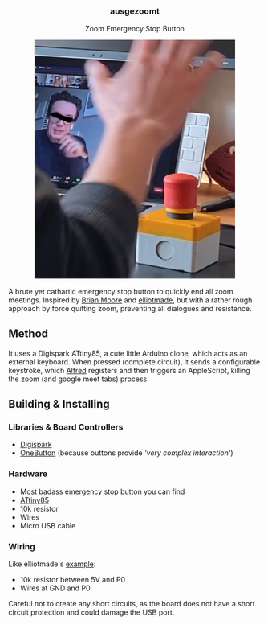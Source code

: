 <h3 align="center">ausgezoomt</h3>
<p align="center">Zoom Emergency Stop Button</p>

<p align="center">
<img src="https://github.com/duuusen/ausgezoomt/blob/master/ausgezoomt.png" width="400">
</p>

A brute yet cathartic  emergency stop button to quickly end all zoom meetings.
Inspired by [Brian Moore](https://github.com/lanewinfield/zoomout) and [elliotmade](https://www.instructables.com/Zoom-Meetings-Physical-Mute-Button/), but with a rather rough approach by force quitting zoom, preventing all dialogues and resistance.

## Method
It uses a Digispark ATtiny85, a cute little Arduino clone, which acts as an external keyboard. When pressed (complete circuit), it sends a configurable keystroke, which [Alfred](https://www.alfredapp.com) registers and then triggers an AppleScript, killing the zoom (and google meet tabs) process.

## Building & Installing
### Libraries & Board Controllers
- [Digispark](https://github.com/digistump/DigistumpArduino)
- [OneButton](https://github.com/mathertel/OneButton) (because buttons provide _'very complex interaction'_)

### Hardware
- Most badass emergency stop button you can find
- [ATtiny85](https://www.bastelgarage.ch/attiny85-digispark-micro-usb-kompatibles-board)
- 10k resistor
- Wires
- Micro USB cable

### Wiring
Like elliotmade's [example](https://www.instructables.com/Zoom-Meetings-Physical-Mute-Button/):
- 10k resistor between 5V and P0
- Wires at GND and P0

Careful not to create any short circuits, as the board does not have a short circuit protection and could damage the USB port.
